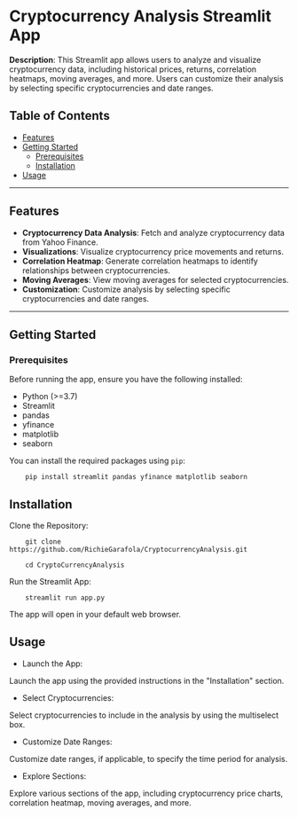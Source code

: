 # Cryptocurrency Analysis Streamlit App

**Description**: This Streamlit app allows users to analyze and visualize cryptocurrency data, including historical prices, returns, correlation heatmaps, moving averages, and more. Users can customize their analysis by selecting specific cryptocurrencies and date ranges.

## Table of Contents

- [Features](#features)
- [Getting Started](#getting-started)
  - [Prerequisites](#prerequisites)
  - [Installation](#installation)
- [Usage](#usage)

---

## Features

- **Cryptocurrency Data Analysis**: Fetch and analyze cryptocurrency data from Yahoo Finance.
- **Visualizations**: Visualize cryptocurrency price movements and returns.
- **Correlation Heatmap**: Generate correlation heatmaps to identify relationships between cryptocurrencies.
- **Moving Averages**: View moving averages for selected cryptocurrencies.
- **Customization**: Customize analysis by selecting specific cryptocurrencies and date ranges.

---

## Getting Started

### Prerequisites

Before running the app, ensure you have the following installed:

- Python (>=3.7)
- Streamlit
- pandas
- yfinance
- matplotlib
- seaborn

You can install the required packages using `pip`:

        pip install streamlit pandas yfinance matplotlib seaborn
        
## Installation
Clone the Repository:

        git clone https://github.com/RichieGarafola/CryptocurrencyAnalysis.git

        cd CryptoCurrencyAnalysis

Run the Streamlit App:

        streamlit run app.py

The app will open in your default web browser.

## Usage

- Launch the App:

Launch the app using the provided instructions in the "Installation" section.

- Select Cryptocurrencies:

Select cryptocurrencies to include in the analysis by using the multiselect box.

- Customize Date Ranges:

Customize date ranges, if applicable, to specify the time period for analysis.

- Explore Sections:

Explore various sections of the app, including cryptocurrency price charts, correlation heatmap, moving averages, and more.
